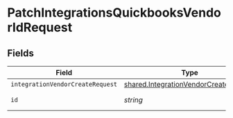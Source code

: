 # PatchIntegrationsQuickbooksVendorIdRequest


## Fields

| Field                                                                                          | Type                                                                                           | Required                                                                                       | Description                                                                                    |
| ---------------------------------------------------------------------------------------------- | ---------------------------------------------------------------------------------------------- | ---------------------------------------------------------------------------------------------- | ---------------------------------------------------------------------------------------------- |
| `integrationVendorCreateRequest`                                                               | [shared.IntegrationVendorCreateRequest](../../models/shared/integrationvendorcreaterequest.md) | :heavy_minus_sign:                                                                             | N/A                                                                                            |
| `id`                                                                                           | *string*                                                                                       | :heavy_check_mark:                                                                             | Unique identifier                                                                              |